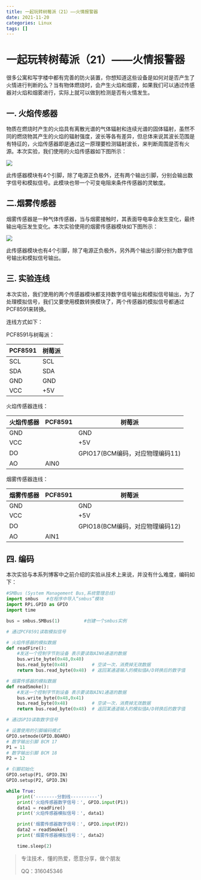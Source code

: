 ```yaml
---
title: 一起玩转树莓派（21）——火情报警器
date: 2021-11-20
categories: Linux
tags: []
---
```

# 一起玩转树莓派（21）——火情报警器

很多公寓和写字楼中都有完善的防火装置，你想知道这些设备是如何对是否产生了火情进行判断的么？当有物体燃烧时，会产生火焰和烟雾，如果我们可以通过传感器对火焰和烟雾进行，实际上就可以做到检测是否有火情发生。

## 一. 火焰传感器

物质在燃烧时产生的火焰具有离散光谱的气体辐射和连续光谱的固体辐射，虽然不同的燃烧物其产生的火焰的辐射强度，波长等各有差异，但总体来说其波长范围是有特征的，火焰传感器即是通过这一原理要检测辐射波长，来判断周围是否有火源。本次实验，我们使用的火焰传感器如下图所示：

![](https://oscimg.oschina.net/oscnet/up-5d914e3bd3535892ca2f1808469a902c02e.png)

此传感器模块有4个引脚，除了电源正负极外，还有两个输出引脚，分别会输出数字信号和模拟信号。此模块也带一个可变电阻来条件传感器的灵敏度。

## 二.烟雾传感器

烟雾传感器是一种气体传感器，当与烟雾接触时，其表面导电率会发生变化，最终输出电压发生变化。本次实验使用的烟雾传感器模块如下图所示：

![](https://oscimg.oschina.net/oscnet/up-0cf2331ea8fa3961ea999260266657d494f.png)

此传感器模块也有4个引脚，除了电源正负极外，另外两个输出引脚分别为数字信号输出和模拟信号输出。

## 三. 实验连线

本次实验，我们使用的两个传感器模块都支持数字信号输出和模拟信号输出，为了处理模拟信号，我们又要使用模数转换模块了，两个传感器的模拟信号都通过PCF8591来转换。

连线方式如下：

PCF8591与树莓派：

| PCF8591 | 树莓派 |
| --- | --- |
| SCL | SCL |
| SDA | SDA |
| GND | GND |
| VCC | +5V |

火焰传感器连线：

| 火焰传感器 | PCF8591 | 树莓派 |
| --- | --- | --- |
| GND |   | GND |
| VCC |   | +5V |
| DO |   | GPIO17(BCM编码，对应物理编码11) |
| AO | AIN0 |   |

烟雾传感器连线：

| 烟雾传感器 | PCF8591 | 树莓派 |
| --- | --- | --- |
| GND |   | GND |
| VCC |   | +5V |
| DO |   | GPIO18(BCM编码，对应物理编码12) |
| AO | AIN1 |   |

## 四. 编码

本次实验与本系列博客中之前介绍的实验从技术上来说，并没有什么难度，编码如下：

```python
#SMBus (System Management Bus,系统管理总线) 
import smbus   #在程序中导入“smbus”模块
import RPi.GPIO as GPIO 
import time

bus = smbus.SMBus(1)         #创建一个smbus实例

# 通过PCF8591读取模拟信号

# 火焰传感器的模拟数据
def readFire():
    #发送一个控制字节到设备 表示要读取AIN0通道的数据
    bus.write_byte(0x48,0x40)   
    bus.read_byte(0x48)         # 空读一次，消费掉无效数据
    return bus.read_byte(0x48)  # 返回某通道输入的模拟值A/D转换后的数字值

# 烟雾传感器的模拟数据
def readSmoke():
    #发送一个控制字节到设备 表示要读取AIN1通道的数据
    bus.write_byte(0x48,0x41)   
    bus.read_byte(0x48)         # 空读一次，消费掉无效数据
    return bus.read_byte(0x48)  # 返回某通道输入的模拟值A/D转换后的数字值

# 通过GPIO读取数字信号

# 设置使用的引脚编码模式
GPIO.setmode(GPIO.BOARD)
# 数字输出引脚 BCM 17
P1 = 11
# 数字输出引脚 BCM 18
P2 = 12

# 引脚初始化
GPIO.setup(P1, GPIO.IN)
GPIO.setup(P2, GPIO.IN)

while True:
    print('--------分割线----------')
    print('火焰传感器数字信号：', GPIO.input(P1))
    data1 = readFire()
    print('火焰传感器模拟信号：', data1)

    print('烟雾传感器数字信号：', GPIO.input(P2))
    data2 = readSmoke()
    print('烟雾传感器模拟信号：', data2)

    time.sleep(2)
```

> 专注技术，懂的热爱，愿意分享，做个朋友
> 
> QQ：316045346